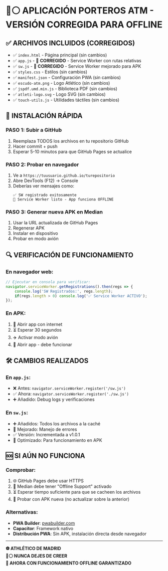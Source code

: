 # 🔴⚪ APLICACIÓN PORTEROS ATM - VERSIÓN CORREGIDA PARA OFFLINE

## ✅ ARCHIVOS INCLUIDOS (CORREGIDOS)

- ✅ `index.html` - Página principal (sin cambios)
- ✅ `app.js` - 🔧 **CORREGIDO** - Service Worker con rutas relativas
- ✅ `sw.js` - 🔧 **CORREGIDO** - Service Worker mejorado para APK
- ✅ `styles.css` - Estilos (sin cambios)
- ✅ `manifest.json` - Configuración PWA (sin cambios)
- ✅ `escudo-atm.png` - Logo Atlético (sin cambios)
- ✅ `jspdf.umd.min.js` - Biblioteca PDF (sin cambios)
- ✅ `atleti-logo.svg` - Logo SVG (sin cambios)
- ✅ `touch-utils.js` - Utilidades táctiles (sin cambios)

## 🚀 INSTALACIÓN RÁPIDA

### PASO 1: Subir a GitHub
1. Reemplaza TODOS los archivos en tu repositorio GitHub
2. Hacer commit + push
3. Esperar 5-10 minutos para que GitHub Pages se actualice

### PASO 2: Probar en navegador
1. Ve a `https://tuusuario.github.io/turepositorio`
2. Abre DevTools (F12) → Console
3. Deberías ver mensajes como:
   ```
   ✅ SW registrado exitosamente
   🚀 Service Worker listo - App funciona OFFLINE
   ```

### PASO 3: Generar nueva APK en Median
1. Usar la URL actualizada de GitHub Pages
2. Regenerar APK
3. Instalar en dispositivo
4. Probar en modo avión

## 🔍 VERIFICACIÓN DE FUNCIONAMIENTO

### En navegador web:
```javascript
// Ejecutar en consola para verificar:
navigator.serviceWorker.getRegistrations().then(regs => {
    console.log('SW Registrados:', regs.length);
    if(regs.length > 0) console.log('✅ Service Worker ACTIVO');
});
```

### En APK:
1. 📱 Abrir app con internet
2. ⏳ Esperar 30 segundos
3. ✈️ Activar modo avión
4. 🔄 Abrir app - debe funcionar

## 🛠️ CAMBIOS REALIZADOS

### En `app.js`:
- ❌ Antes: `navigator.serviceWorker.register('/sw.js')`
- ✅ Ahora: `navigator.serviceWorker.register('./sw.js')`
- ➕ Añadido: Debug logs y verificaciones

### En `sw.js`:
- ➕ Añadidos: Todos los archivos a la caché
- 🔄 Mejorado: Manejo de errores
- ✅ Versión: Incrementada a v1.0.1
- 📱 Optimizado: Para funcionamiento en APK

## 🆘 SI AÚN NO FUNCIONA

### Comprobar:
1. 🌐 GitHub Pages debe usar HTTPS
2. 📱 Median debe tener "Offline Support" activado
3. ⏳ Esperar tiempo suficiente para que se cacheen los archivos
4. 🔄 Probar con APK nueva (no actualizar sobre la anterior)

### Alternativas:
- **PWA Builder**: [pwabuilder.com](https://pwabuilder.com)
- **Capacitor**: Framework nativo
- **Distribución PWA**: Sin APK, instalación directa desde navegador

---

**⚽ ATHLÉTICO DE MADRID**  
**🔴⚪ NUNCA DEJES DE CREER**  
**🚀 AHORA CON FUNCIONAMIENTO OFFLINE GARANTIZADO**